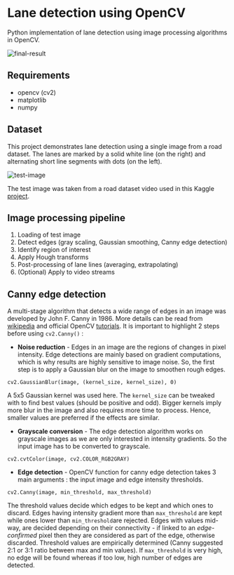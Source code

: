# Lane detection using OpenCV

Python implementation of lane detection using image processing algorithms in OpenCV.

![final-result](https://github.com/d-misra/Lane-detection-opencv/blob/master/Hough_lines_avg.png)

## Requirements

- opencv (cv2)
- matplotlib
- numpy

## Dataset

This project demonstrates lane detection using a single image from a road dataset. The lanes are marked by a solid white line (on the right) and alternating short line segments with dots (on the left).

![test-image](https://github.com/d-misra/Lane-detection-opencv/blob/master/Test_image.png)

The test image was taken from a road dataset video used in this Kaggle [project](https://www.kaggle.com/dpamgautam/video-file-for-lane-detection-project).  

## Image processing pipeline

1. Loading of test image
2. Detect edges (gray scaling, Gaussian smoothing, Canny edge detection)
3. Identify region of interest
4. Apply Hough transforms
5. Post-processing of lane lines (averaging, extrapolating)
6. (Optional) Apply to video streams

## Canny edge detection

A multi-stage algorithm that detects a wide range of edges in an image was developed by John F. Canny in 1986. More details can be read from [wikipedia](https://en.wikipedia.org/wiki/Canny_edge_detector) and official OpenCV [tutorials](https://opencv-python-tutroals.readthedocs.io/en/latest/py_tutorials/py_imgproc/py_canny/py_canny.html). It is important to highlight 2 steps before using ```cv2.Canny()``` :

- **Noise reduction** - Edges in an image are the regions of changes in pixel intensity. Edge detections are mainly based on gradient computations, which is why results are highly sensitive to image noise. So, the first step is to apply a Gaussian blur on the image to smoothen rough edges.
```
cv2.GaussianBlur(image, (kernel_size, kernel_size), 0)
```  
A 5x5 Gaussian kernel was used here. The ```kernel_size``` can be tweaked with to find best values (should be positive and odd). Bigger kernels imply more blur in the image and also requires more time to process. Hence, smaller values are preferred if the effects are similar.

- **Grayscale conversion** - The edge detection algorithm works on grayscale images as we are only interested in intensity gradients. So the input image has to be converted to grayscale.
```
cv2.cvtColor(image, cv2.COLOR_RGB2GRAY)
```

- **Edge detection** - OpenCV function for canny edge detection takes 3 main arguments : the input image and edge intensity thresholds.
```
cv2.Canny(image, min_threshold, max_threshold)
```
The threshold values decide which edges to be kept and which ones to discard. Edges having intensity gradient more than ```max_threshold``` are kept while ones lower than ```min_threshold```are rejected. Edges with values mid-way, are decided depending on their connectivity - if linked to an *edge-confirmed* pixel then they are considered as part of the edge, otherwise discarded. Threshold values are empirically determined (Canny suggested 2:1 or 3:1 ratio between max and min values). If ```max_threshold``` is very high, no edge will be found whereas if too low, high number of edges are detected.
